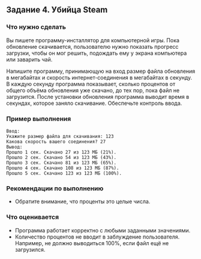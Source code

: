 ﻿## Задание 4. Убийца Steam
### Что нужно сделать
Вы пишете программу-инсталлятор для компьютерной игры. Пока обновление скачивается, пользователю нужно показать прогресс загрузки, чтобы он мог решить, подождать ему у экрана компьютера или заварить чай.

Напишите программу, принимающую на вход размер файла обновления в мегабайтах и скорость интернет-соединения в мегабайтах в секунду. В каждую секунду программа показывает, сколько процентов от общего объёма обновления уже скачано, до тех пор, пока файл не загрузится. После установки обновления программа выводит время в секундах, которое заняло скачивание. Обеспечьте контроль ввода.

### Пример выполнения

```
Ввод:
Укажите размер файла для скачивания: 123
Какова скорость вашего соединения? 27
Вывод:
Прошло 1 сек. Скачано 27 из 123 МБ (21%).
Прошло 2 сек. Скачано 54 из 123 МБ (43%).
Прошло 3 сек. Скачано 81 из 123 МБ (65%).
Прошло 4 сек. Скачано 108 из 123 МБ (87%).
Прошло 5 сек. Скачано 123 из 123 МБ (100%).
```

### Рекомендации по выполнению
- Обратите внимание, что проценты это целые числа.

### Что оценивается
- Программа работает корректно с любыми заданными значениями.
- Количество процентов не вводит в заблуждение пользователя. Например, не должно выводиться 100%, если файл ещё не загрузился.
